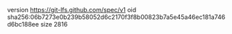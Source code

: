 version https://git-lfs.github.com/spec/v1
oid sha256:06b7273e0b239b58052d6c2170f3f8b00823b7a5e45a46ec181a746d6bc188ee
size 2816
